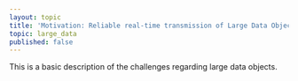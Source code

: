 ```yaml
---
layout: topic
title: 'Motivation: Reliable real-time transmission of Large Data Objects'
topic: large_data
published: false
---
```


This is a basic description of the challenges regarding large data objects.

